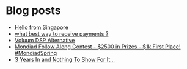 # Blog posts
<!-- BLOG-POST-LIST:START -->
- [Hello from Singapore](https://afflift.com/f/threads/hello-from-singapore.10429/)
- [what best way to receive payments ?](https://afflift.com/f/threads/what-best-way-to-receive-payments.10437/)
- [Voluum DSP Alternative](https://afflift.com/f/threads/voluum-dsp-alternative.10435/)
- [Mondiad Follow Along Contest - $2500 in Prizes - $1k First Place! #MondiadSpring](https://afflift.com/f/threads/mondiad-follow-along-contest-2500-in-prizes-1k-first-place-mondiadspring.10445/)
- [3 Years In and Nothing To Show For It...](https://afflift.com/f/threads/3-years-in-and-nothing-to-show-for-it.10436/)
<!-- BLOG-POST-LIST:END -->
